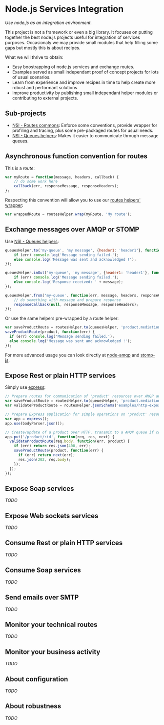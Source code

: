 Node.js Services Integration
============================

*Use node.js as an integration environment.*

This project is not a framework or even a big library. It focuses on putting together the best node.js projects useful for integration of services purposes. Occasionaly we may provide small modules that help filling some gaps but mostly this is about recipes.

What we will thrive to obtain:
  * Easy boostrapping of node.js services and exchange routes.
  * Examples served as small independant proof of concept projects for lots of usual scenarios.
  * Learn from experience and improve recipes in time to help create more robust and performant solutions.
  * Improve productivity by publishing small independant helper modules or contributing to external projects.

Sub-projects
------------

  * [NSI - Routes commons](https://github.com/albanm/nsi-queues): Enforce some conventions, provide wrapper for profiling and tracing, plus some pre-packaged routes for usual needs.
  * [NSI - Queues helpers](https://github.com/albanm/nsi-queues): Makes it easier to communicate through message queues.

Asynchronous function convention for routes
-------------------------------------------

This is a *route*:

```js
var myRoute = function(message, headers, callback) {
   	// do some work here
   	callback(err, responseMessage, responseHeaders);
};
```

Respecting this convention will allow you to use our [routes helpers' wrapper](https://github.com/albanm/nsi-routes):

```js
var wrappedRoute = routesHelper.wrap(myRoute, 'My route');
```

Exchange messages over AMQP or STOMP
------------------------------------

Use [NSI - Queues helpers](https://github.com/albanm/nsi-queues):

```js
queuesHelper.to('my-queue', 'my message', {header1: 'header1'}, function(err, message, headers) {
	if (err) console.log('Message sending failed.');
	else console.log('Message was sent and acknowledged !');
});

queuesHelper.inOut('my-queue', 'my message', {header1: 'header1'}, function(err, message, headers) {
	if (err) console.log('Message sending failed.');
	else console.log('Response received: ' + message);
});

queuesHelper.from('my-queue', function(err, message, headers, responseCallback) {
	// do something with message and prepare response
	responseCallback(null, responseMessage, responseHeaders);
});
```

Or use the same helpers pre-wrapped by a route helper:

```js
var saveProductRoute = routesHelper.to(queuesHelper, 'product.mediation.save');
saveProductRoute(product, function(err) {
  if (err) console.log('Message sending failed.');
  else console.log('Message was sent and acknowledged !');
});
```

For more advanced usage you can look directly at [node-amqp](https://github.com/postwait/node-amqp) and [stomp-js](https://github.com/benjaminws/stomp-js).

Expose Rest or plain HTTP services
----------------------------------

Simply use [express](http://expressjs.com/):

```js
// Prepare routes for communication of 'product' resources over AMQP and schema validation
var saveProductRoute = routesHelper.to(queuesHelper, 'product.mediation.save');
var validateProductRoute = routesHelper.jsonSchema('examples/http-exposition/product-schema.json');

// Prepare Express application for simple operations on 'product' resource in JSON format
var app = express();
app.use(bodyParser.json());

// Create/update of a product over HTTP, transmit to a AMQP queue if content is valid.
app.put('/product/:id', function(req, res, next) {
  validateProductRoute(req.body, function(err, product) {
    if (err) return res.json(400, err);
    saveProductRoute(product, function(err) {
      if (err) return next(err);
      res.json(202, req.body);
    });
  });
});
```

Expose Soap services
--------------------

*TODO*

Expose Web sockets services
---------------------------

*TODO*

Consume Rest or plain HTTP services
-----------------------------------

*TODO*

Consume Soap services
---------------------

*TODO*

Send emails over SMTP
---------------------

*TODO*

Monitor your technical routes
-----------------------------

*TODO*

Monitor your business activity
------------------------------

*TODO*

About configuration
-------------------

*TODO*

About robustness
----------------

*TODO*

